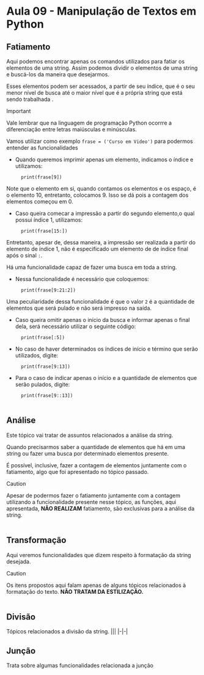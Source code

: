 # Aula 09 - Manipulação de Textos em Python

## Fatiamento
Aqui podemos encontrar apenas os comandos utilizados para fatiar os elementos de uma string. Assim podemos dividir o elementos de uma string e buscá-los da maneira que desejarmos.

Esses elementos podem ser acessados, a partir de seu índice, que é o seu menor nível de busca até o maior nível que é a própria string que está sendo trabalhada .

> [!IMPORTANT]
Vale lembrar que na linguagem de programação Python ocorrre a diferenciação entre letras maiúsculas e minúsculas.


Vamos utilizar como exemplo    `frase = ('Curso em Video')` para podermos entender as funcionalidades

- Quando queremos imprimir apenas um elemento, indicamos o índice e utilizamos:

        print(frase[9])

Note que o elemento em si, quando contamos os elementos e os espaço, é o elemento 10, entretanto, colocamos 9. Isso se dá pois a contagem dos elementos começou em 0.

- Caso queira comecar a impressão a partir do segundo elemento,o qual possui índice 1, utilizamos: 
    
        print(frase[15:])

Entretanto, apesar de, dessa maneira, a impressão ser realizada a partir do elemento de índice 1, não é especificado um elemento de de índice final após o sinal `:`.  

Há uma funcionalidade capaz de fazer uma busca em toda a string.

- Nessa funcionalidade é necessário que coloquemos: 

        print(frase[9:21:2])

Uma peculiaridade dessa funcionalidade é que o valor `2` é a quantidade de elementos que será pulado e não será impresso na saída.

- Caso queira omitir apenas o início da busca e informar apenas o final dela, será necessário utilizar o seguinte código:

        print(frase[:5])

- No caso de haver determinados os índices de início e término que serão utilizados, digite:

        print(frase[9:13])

- Para o caso de indicar apenas o início e a quantidade de elementos que serão pulados, digite:

        print(frase[9::13])


|||
|-|-|

## Análise
Este tópico vai tratar de assuntos relacionados a análise da string.

Quando precisarmos saber a quantidade de elementos que há em uma string ou fazer uma busca por determinado elementos presente. 

É possível, inclusive, fazer a contagem de elementos juntamente com o fatiamento, algo que foi apresentado no tópico passado.

> [!CAUTION]
Apesar de podermos fazer o fatiamento juntamente com a contagem utilizando a funcionalidade presente nesse tópico, as funções, aqui apresentada, **NÃO REALIZAM** fatiamento, são exclusivas para a análise da string. 

|||
|-|-|
## Transformação
Aqui veremos funcionalidades que dizem respeito à formatação da string desejada.

> [!CAUTION]
Os itens propostos aqui falam apenas de alguns tópicos relacionados à formatação do texto. **NÃO TRATAM DA ESTILIZAÇÃO.**

|||
|-|-|

## Divisão
Tópicos relacionados a divisão da string.
|||
|-|-|
## Junção
Trata sobre algumas funcionalidades relacionada a junção 
